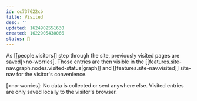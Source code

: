 ```yaml
---
id: cc737622cb
title: Visited
desc: ''
updated: 1624902551630
created: 1622905430066
status: 🌿
---
```


As [[people.visitors]] step through the site, previously visited pages are saved[>no-worries]. Those entries are then visible in the [[features.site-nav.graph.nodes.visited-status|graph]] and [[features.site-nav.visited]] site-nav for the visitor's convenience.

[>no-worries]: No data is collected or sent anywhere else. Visited entries are only saved locally to the visitor's browser.
